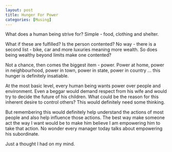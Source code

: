 ```yaml
---
layout: post  
title: Hunger For Power  
categories: [Musing]  
---
```


What does a human being strive for? Simple - food, clothing and shelter.  

What if these are fulfilled? Is the person contented? No way - there is a second list - bike, 
car and more luxuries meaning more wealth. So does being wealthy beyond limits make one 
contented?  

Not a chance, then comes the biggest item - power. Power at home, power in neighbourhood, 
power in town, power in state, power in country ... this hunger is definitely insatiable.  

At the most basic level, every human being wants power over people and environment. Even a
beggar would demand respect from his wife and would try to decide the future of his children. 
What could be the reason for this inherent desire to control others? This would definitely 
need some thinking.  

But remembering this would definitely help understand the actions of most 
people and also help influence those actions. The best way make someone act the way I want 
would be to make him believe I am empowering him to take that action. No wonder every manager 
today talks about empowering his subordinate.  

Just a thought I had on my mind.